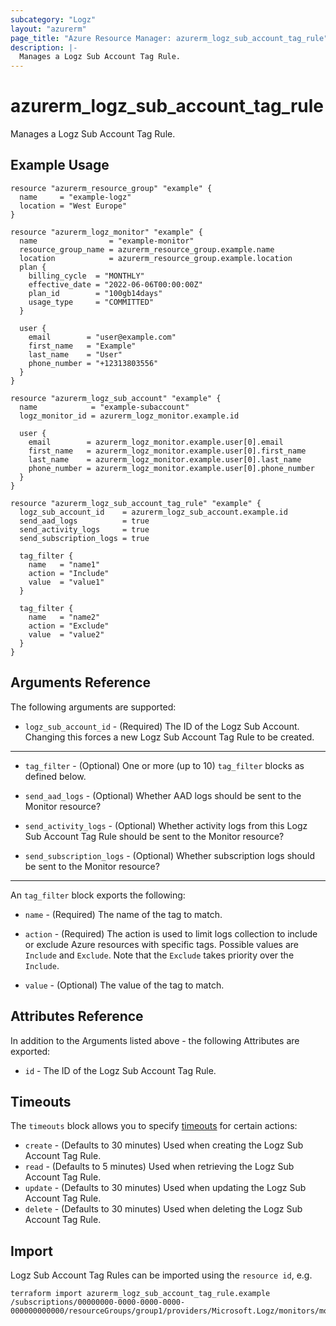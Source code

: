 ```yaml
---
subcategory: "Logz"
layout: "azurerm"
page_title: "Azure Resource Manager: azurerm_logz_sub_account_tag_rule"
description: |-
  Manages a Logz Sub Account Tag Rule.
---
```


# azurerm_logz_sub_account_tag_rule

Manages a Logz Sub Account Tag Rule.

## Example Usage

```hcl
resource "azurerm_resource_group" "example" {
  name     = "example-logz"
  location = "West Europe"
}

resource "azurerm_logz_monitor" "example" {
  name                = "example-monitor"
  resource_group_name = azurerm_resource_group.example.name
  location            = azurerm_resource_group.example.location
  plan {
    billing_cycle  = "MONTHLY"
    effective_date = "2022-06-06T00:00:00Z"
    plan_id        = "100gb14days"
    usage_type     = "COMMITTED"
  }

  user {
    email        = "user@example.com"
    first_name   = "Example"
    last_name    = "User"
    phone_number = "+12313803556"
  }
}

resource "azurerm_logz_sub_account" "example" {
  name            = "example-subaccount"
  logz_monitor_id = azurerm_logz_monitor.example.id

  user {
    email        = azurerm_logz_monitor.example.user[0].email
    first_name   = azurerm_logz_monitor.example.user[0].first_name
    last_name    = azurerm_logz_monitor.example.user[0].last_name
    phone_number = azurerm_logz_monitor.example.user[0].phone_number
  }
}

resource "azurerm_logz_sub_account_tag_rule" "example" {
  logz_sub_account_id    = azurerm_logz_sub_account.example.id
  send_aad_logs          = true
  send_activity_logs     = true
  send_subscription_logs = true

  tag_filter {
    name   = "name1"
    action = "Include"
    value  = "value1"
  }

  tag_filter {
    name   = "name2"
    action = "Exclude"
    value  = "value2"
  }
}
```

## Arguments Reference

The following arguments are supported:

* `logz_sub_account_id` - (Required) The ID of the Logz Sub Account. Changing this forces a new Logz Sub Account Tag Rule to be created.

---

* `tag_filter` - (Optional) One or more (up to 10) `tag_filter` blocks as defined below.

* `send_aad_logs` - (Optional) Whether AAD logs should be sent to the Monitor resource?

* `send_activity_logs` - (Optional) Whether activity logs from this Logz Sub Account Tag Rule should be sent to the Monitor resource?

* `send_subscription_logs` - (Optional) Whether subscription logs should be sent to the Monitor resource?

---

An `tag_filter` block exports the following:

* `name` - (Required) The name of the tag to match.

* `action` - (Required) The action is used to limit logs collection to include or exclude Azure resources with specific tags. Possible values are `Include` and `Exclude`. Note that the `Exclude` takes priority over the `Include`.

* `value` - (Optional) The value of the tag to match.

## Attributes Reference

In addition to the Arguments listed above - the following Attributes are exported:

* `id` - The ID of the Logz Sub Account Tag Rule.

## Timeouts

The `timeouts` block allows you to specify [timeouts](https://www.terraform.io/docs/configuration/resources.html#timeouts) for certain actions:

* `create` - (Defaults to 30 minutes) Used when creating the Logz Sub Account Tag Rule.
* `read` - (Defaults to 5 minutes) Used when retrieving the Logz Sub Account Tag Rule.
* `update` - (Defaults to 30 minutes) Used when updating the Logz Sub Account Tag Rule.
* `delete` - (Defaults to 30 minutes) Used when deleting the Logz Sub Account Tag Rule.

## Import

Logz Sub Account Tag Rules can be imported using the `resource id`, e.g.

```shell
terraform import azurerm_logz_sub_account_tag_rule.example /subscriptions/00000000-0000-0000-0000-000000000000/resourceGroups/group1/providers/Microsoft.Logz/monitors/monitor1/accounts/subAccount1/tagRules/ruleSet1
```

